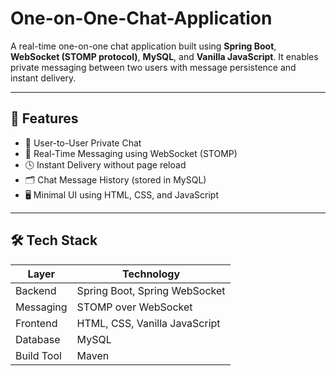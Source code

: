 # One-on-One-Chat-Application

A real-time one-on-one chat application built using **Spring Boot**, **WebSocket (STOMP protocol)**, **MySQL**, and **Vanilla JavaScript**. It enables private messaging between two users with message persistence and instant delivery.

---

## 🚀 Features

- 🔐 User-to-User Private Chat
- 💬 Real-Time Messaging using WebSocket (STOMP)
- 🕓 Instant Delivery without page reload
- 🗂️ Chat Message History (stored in MySQL)
- 🖥️ Minimal UI using HTML, CSS, and JavaScript

---

## 🛠️ Tech Stack

| Layer        | Technology                     |
|--------------|--------------------------------|
| Backend      | Spring Boot, Spring WebSocket  |
| Messaging    | STOMP over WebSocket           |
| Frontend     | HTML, CSS, Vanilla JavaScript  |
| Database     | MySQL                          |
| Build Tool   | Maven                          |



